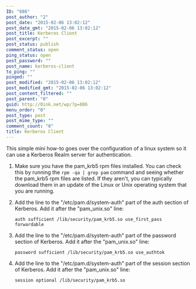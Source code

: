 ```yaml
---
ID: "886"
post_author: "2"
post_date: "2015-02-06 13:02:12"
post_date_gmt: "2015-02-06 13:02:12"
post_title: Kerberos Client
post_excerpt: ""
post_status: publish
comment_status: open
ping_status: open
post_password: ""
post_name: kerberos-client
to_ping: ""
pinged: ""
post_modified: "2015-02-06 13:02:12"
post_modified_gmt: "2015-02-06 13:02:12"
post_content_filtered: ""
post_parent: "0"
guid: http://0ink.net/wp/?p=886
menu_order: "0"
post_type: post
post_mime_type: ""
comment_count: "0"
title: Kerberos Client
---
```


This simple mini how-to goes over the configuration of a
linux system so it can use a Kerberos Realm server
for authentication.

1.  Make sure you have the pam_krb5 rpm files installed. You can check this by running the `rpm -qa | grep pam` command and seeing whether the pam_krb5 rpm files are listed. If they aren't, you can typically download them in an update of the Linux or Unix operating system that you are running.
2.  Add the line to the "/etc/pam.d/system-auth" part of the auth section of Kerberos. Add it after the "pam_unix.so" line:
    
        auth sufficient /lib/security/pam_krb5.so use_first_pass forwardable
        
    
3.  Add the line to the "/etc/pam.d/system-auth" part of the password section of Kerberos. Add it after the "pam_unix.so" line:
    
        password sufficient /lib/security/pam_krb5.so use_authtok
        
    
4.  Add the line to the "/etc/pam.d/system-auth" part of the session section of Kerberos. Add it after the "pam_unix.so" line:
    
        session optional /lib/security/pam_krb5.so

